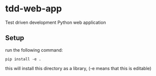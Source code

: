 # tdd-web-app
Test driven development Python web application 
## Setup

run the following command:
```
pip install -e .
```

this will install this directory as a library, (-e means that this is editable)